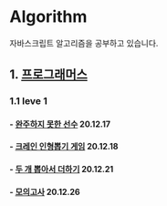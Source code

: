 # Algorithm

자바스크립트 알고리즘을 공부하고 있습니다.

## 1. [프로그래머스](https://programmers.co.kr/learn/challenges)

### 1.1 leve 1

#### - [완주하지 못한 선수](https://programmers.co.kr/learn/courses/30/lessons/42576) 20.12.17

#### - [크레인 인형뽑기 게임](https://programmers.co.kr/learn/courses/30/lessons/64061) 20.12.18

#### - [두 개 뽑아서 더하기](https://programmers.co.kr/learn/courses/30/lessons/68644) 20.12.21

#### - [모의고사](https://programmers.co.kr/learn/courses/30/lessons/42840) 20.12.26

